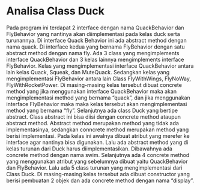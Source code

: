 # Analisa Class Duck

Pada program ini terdapat 2 interface dengan nama QuackBehavior dan FlyBehavior yang nantinya akan diimplementasi pada kelas duck serta turunannya. Di interface Quack Behavior ini ada abstract method dengan nama quack. Di interface kedua yang bernama FlyBehavior dengan satu abstract method dengan nama fly. Ada 3 class yang mengimplements interface QuackBehavior dan 3 kelas lainnya mengimplements interface FlyBehavior. Kelas yang mengimplementasi interface QuackBehavior antara lain kelas Quack, Squeak, dan MuteQuack. Sedangkan kelas yang mengimplementasi FlyBehavior antara lain Class FlyWithWings, FlyNoWay, FlyWithRocketPower. Di masing-masing kelas tersebut dibuat concrete method yang jika menggunakan interface QuackBehavior maka akan mengimplementasi method yang bernama “quack”, dan jika menggunakan interface FlyBehavior maka maka kelas tersebut akan mengimplementasi method yang bernama “fly”. Selanjutnya ada class Duck yang bertipe abstract. Class abstract ini bisa diisi dengan concrete method ataupun abstract method. Abstract method merupakan method yang tidak ada implementasinya, sedangkan conncrete method merupakan method yang berisi implementasi. Pada kelas ini awalnya dibuat atribut yang merefer ke interface agar nantinya bisa digunakan. Lalu ada abstract method yang di kelas turunan dari Duck harus diimplementasikan. Dibawahnya ada concrete method dengan nama swim. Selanjutnya ada 4 concrete method yang menggunakan atribut yang sebelumnya dibuat yaitu QuackBehavior dan FlyBehavior. Lalu ada 5 class turunan yang mengimplementasi dari Class Duck. Di masing-masing kelas tersebut ada dibuat constructor yang berisi pembuatan 2 objek dan ada concrete method dengan nama “display”.